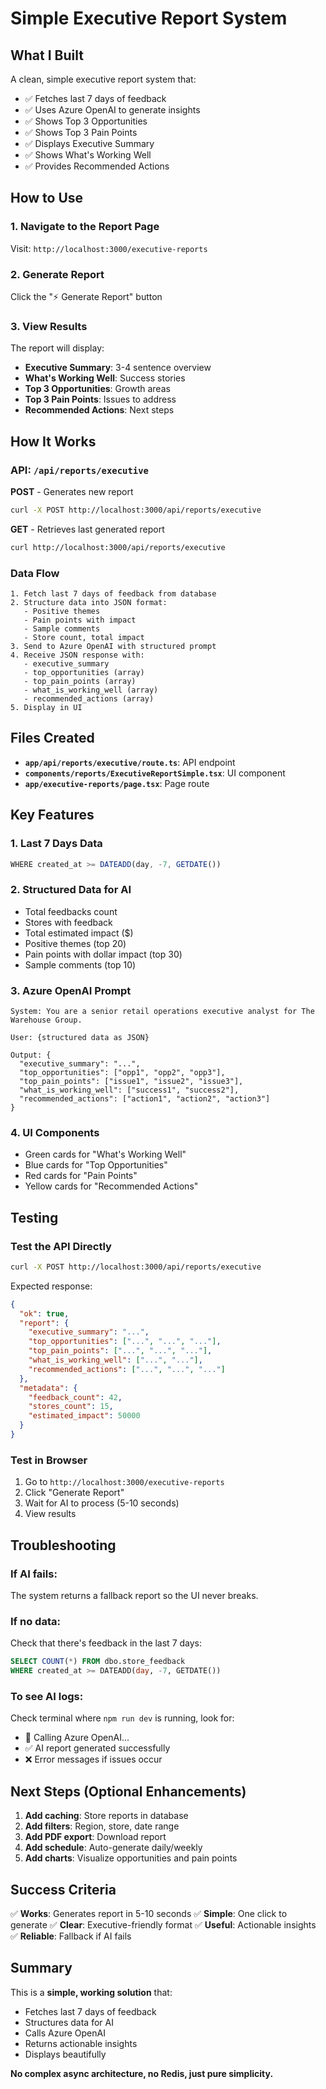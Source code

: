 # Simple Executive Report System

## What I Built

A clean, simple executive report system that:
- ✅ Fetches last 7 days of feedback
- ✅ Uses Azure OpenAI to generate insights
- ✅ Shows Top 3 Opportunities
- ✅ Shows Top 3 Pain Points
- ✅ Displays Executive Summary
- ✅ Shows What's Working Well
- ✅ Provides Recommended Actions

## How to Use

### 1. Navigate to the Report Page
Visit: `http://localhost:3000/executive-reports`

### 2. Generate Report
Click the "⚡ Generate Report" button

### 3. View Results
The report will display:
- **Executive Summary**: 3-4 sentence overview
- **What's Working Well**: Success stories
- **Top 3 Opportunities**: Growth areas
- **Top 3 Pain Points**: Issues to address
- **Recommended Actions**: Next steps

## How It Works

### API: `/api/reports/executive`

**POST** - Generates new report
```bash
curl -X POST http://localhost:3000/api/reports/executive
```

**GET** - Retrieves last generated report
```bash
curl http://localhost:3000/api/reports/executive
```

### Data Flow

```
1. Fetch last 7 days of feedback from database
2. Structure data into JSON format:
   - Positive themes
   - Pain points with impact
   - Sample comments
   - Store count, total impact
3. Send to Azure OpenAI with structured prompt
4. Receive JSON response with:
   - executive_summary
   - top_opportunities (array)
   - top_pain_points (array)
   - what_is_working_well (array)
   - recommended_actions (array)
5. Display in UI
```

## Files Created

- **`app/api/reports/executive/route.ts`**: API endpoint
- **`components/reports/ExecutiveReportSimple.tsx`**: UI component
- **`app/executive-reports/page.tsx`**: Page route

## Key Features

### 1. Last 7 Days Data
```typescript
WHERE created_at >= DATEADD(day, -7, GETDATE())
```

### 2. Structured Data for AI
- Total feedbacks count
- Stores with feedback
- Total estimated impact ($)
- Positive themes (top 20)
- Pain points with dollar impact (top 30)
- Sample comments (top 10)

### 3. Azure OpenAI Prompt
```
System: You are a senior retail operations executive analyst for The Warehouse Group.

User: {structured data as JSON}

Output: {
  "executive_summary": "...",
  "top_opportunities": ["opp1", "opp2", "opp3"],
  "top_pain_points": ["issue1", "issue2", "issue3"],
  "what_is_working_well": ["success1", "success2"],
  "recommended_actions": ["action1", "action2", "action3"]
}
```

### 4. UI Components
- Green cards for "What's Working Well"
- Blue cards for "Top Opportunities"
- Red cards for "Pain Points"
- Yellow cards for "Recommended Actions"

## Testing

### Test the API Directly
```bash
curl -X POST http://localhost:3000/api/reports/executive
```

Expected response:
```json
{
  "ok": true,
  "report": {
    "executive_summary": "...",
    "top_opportunities": ["...", "...", "..."],
    "top_pain_points": ["...", "...", "..."],
    "what_is_working_well": ["...", "..."],
    "recommended_actions": ["...", "...", "..."]
  },
  "metadata": {
    "feedback_count": 42,
    "stores_count": 15,
    "estimated_impact": 50000
  }
}
```

### Test in Browser
1. Go to `http://localhost:3000/executive-reports`
2. Click "Generate Report"
3. Wait for AI to process (5-10 seconds)
4. View results

## Troubleshooting

### If AI fails:
The system returns a fallback report so the UI never breaks.

### If no data:
Check that there's feedback in the last 7 days:
```sql
SELECT COUNT(*) FROM dbo.store_feedback 
WHERE created_at >= DATEADD(day, -7, GETDATE())
```

### To see AI logs:
Check terminal where `npm run dev` is running, look for:
- 🤖 Calling Azure OpenAI...
- ✅ AI report generated successfully
- ❌ Error messages if issues occur

## Next Steps (Optional Enhancements)

1. **Add caching**: Store reports in database
2. **Add filters**: Region, store, date range
3. **Add PDF export**: Download report
4. **Add schedule**: Auto-generate daily/weekly
5. **Add charts**: Visualize opportunities and pain points

## Success Criteria

✅ **Works**: Generates report in 5-10 seconds
✅ **Simple**: One click to generate
✅ **Clear**: Executive-friendly format
✅ **Useful**: Actionable insights
✅ **Reliable**: Fallback if AI fails

## Summary

This is a **simple, working solution** that:
- Fetches last 7 days of feedback
- Structures data for AI
- Calls Azure OpenAI
- Returns actionable insights
- Displays beautifully

**No complex async architecture, no Redis, just pure simplicity.**
